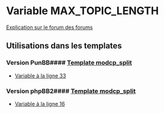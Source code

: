 # Variable MAX_TOPIC_LENGTH
[Explication sur le forum des forums](http://forum.forumactif.com/t294113-listing-des-variables#MAX_TOPIC_LENGTH)
## Utilisations dans les templates
### Version PunBB#### [Template modcp_split](punbb/modcp_split.md)
* [Variable à la ligne 33](../punbb/modcp_split.tpl#L33)
### Version phpBB2#### [Template modcp_split](subsilver/modcp_split.md)
* [Variable à la ligne 16](../subsilver/modcp_split.tpl#L16)